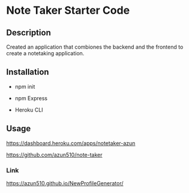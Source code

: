 # Note Taker Starter Code

## Description
  Created an application that combiones the backend and the frontend to create a notetaking application. 
  
## Installation 

  * npm init
  
  * npm Express
  
  * Heroku CLI
  
## Usage 
https://dashboard.heroku.com/apps/notetaker-azun

https://github.com/azun510/note-taker

### Link

https://azun510.github.io/NewProfileGenerator/
